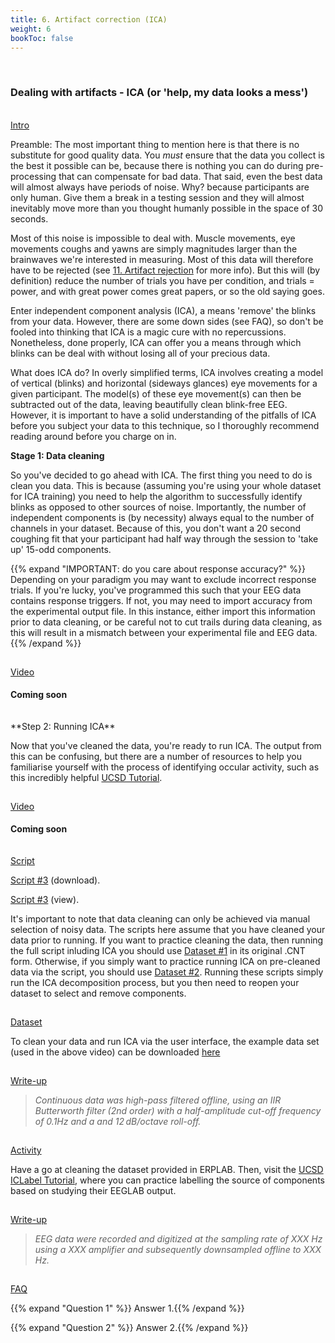 ```yaml
---
title: 6. Artifact correction (ICA)
weight: 6
bookToc: false
---
```

<br>

### Dealing with artifacts - ICA (or 'help, my data looks a mess')

<br>
<u> Intro</u>

Preamble: The most important thing to mention here is that there is no substitute for good quality data. You *must* ensure that the data you collect is the best it possible can be, because there is nothing you can do during pre-processing that can compensate for bad data. That said, even the best data will almost always have periods of noise. Why? because participants are only human. Give them a break in a testing session and they will almost inevitably move more than you thought humanly possible in the space of 30 seconds.

Most of this noise is impossible to deal with. Muscle movements, eye movements coughs and yawns are simply magnitudes larger than the brainwaves we're interested in measuring. Most of this data will therefore have to be rejected (see [11. Artifact rejection](https://j-lewen.github.io/erp/docs/table-of-contents/training/part_11/) for more info). But this will (by definition) reduce the number of trials you have per condition, and trials = power, and with great power comes great papers, or so the old saying goes. 

Enter independent component analysis (ICA), a means 'remove' the blinks from your data. However, there are some down sides (see FAQ), so don't be fooled into thinking that ICA is a magic cure with no repercussions. Nonetheless, done properly, ICA can offer you a means through which blinks can be deal with without losing all of your precious data.

What does ICA do? In overly simplified terms, ICA involves creating a model of vertical (blinks) and horizontal (sideways glances) eye movements for a given participant. The model(s) of these eye movement(s) can then be subtracted out of the data, leaving beautifully clean blink-free EEG. However, it is important to have a solid understanding of the pitfalls of ICA before you subject your data to this technique, so I thoroughly recommend reading around before you charge on in.

**Stage 1: Data cleaning**

So you've decided to go ahead with ICA. The first thing you need to do is clean you data. This is because (assuming you're using your whole dataset for ICA training) you need to help the algorithm to successfully identify blinks as opposed to other sources of noise. Importantly, the number of independent components is (by necessity) always equal to the number of channels in your dataset. Because of this, you don't want a 20 second coughing fit that your participant had half way through the session to 'take up' 15-odd components.

{{% expand "IMPORTANT: do you care about response accuracy?" %}}
Depending on your paradigm you may want to exclude incorrect response trials. If you're lucky, you've programmed this such that your EEG data contains response triggers. If not, you may need to import accuracy from the experimental output file. In this instance, either import this information prior to data cleaning, or be careful not to cut trails during data cleaning, as this will result in a mismatch between your experimental file and EEG data.{{% /expand %}}

<hr style="height:1px; visibility:hidden;" />
<u> Video</u>


#### Coming soon


<hr style="height:1px; visibility:hidden;" />
**Step 2: Running ICA**

Now that you've cleaned the data, you're ready to run ICA. The output from this can be confusing, but there are a number of resources to help you familiarise yourself with the process of identifying occular activity, such as this incredibly helpful [UCSD Tutorial](https://labeling.ucsd.edu/tutorial/labels). 

<hr style="height:1px; visibility:hidden;" />
<u> Video</u>


#### Coming soon

<hr style="height:1px; visibility:hidden;" />
<u> Script</u>

 [Script #3](/erp/files/script_3.zip) (download).

 [Script #3](/erp/files/script_3.txt) (view).

 It's important to note that data cleaning can only be achieved via manual selection of noisy data. The scripts here assume that you have cleaned your data prior to running. If you want to practice cleaning the data, then running the full script inluding ICA you should use [Dataset #1](https://drive.google.com/drive/folders/14ZlXqNKQVOCI1ZDHlCSHqVuea1CQlNMu?usp=sharing) in its original .CNT form. Otherwise, if you simply want to practice running ICA on pre-cleaned data via the script, you should use [Dataset #2]().
 Running these scripts simply run the ICA decomposition process, but you then need to reopen your dataset to select and remove components.

<hr style="height:1px; visibility:hidden;" />
<u> Dataset</u>

To clean your data and run ICA via the user interface, the example data set (used in the above video) can be downloaded [here](https://drive.google.com/drive/folders/18zOk6T1sNsnfefvYRWWgp-o9ReFzQvU1)

<hr style="height:1px; visibility:hidden;" />
<u> Write-up </u>

>*Continuous data was high-pass filtered offline, using an IIR Butterworth filter (2nd order) with a half-amplitude cut-off frequency of 0.1Hz and a and 12 dB/octave roll-off.*


<hr style="height:1px; visibility:hidden;" />
<u> Activity</u>

Have a go at cleaning the dataset provided in ERPLAB. Then, visit the [UCSD ICLabel Tutorial](https://labeling.ucsd.edu/tutorial/practice), where you can practice labelling the source of components based on studying their EEGLAB output.

<hr style="height:1px; visibility:hidden;" />
<u> Write-up </u>


>*EEG data were recorded and digitized at the sampling rate of XXX Hz using a XXX amplifier and subsequently downsampled offline to XXX Hz.*

<hr style="height:1px; visibility:hidden;" />
<u>FAQ</u>

{{% expand "Question 1" %}}
Answer 1.{{% /expand %}}

{{% expand "Question 2" %}}
Answer 2.{{% /expand %}}